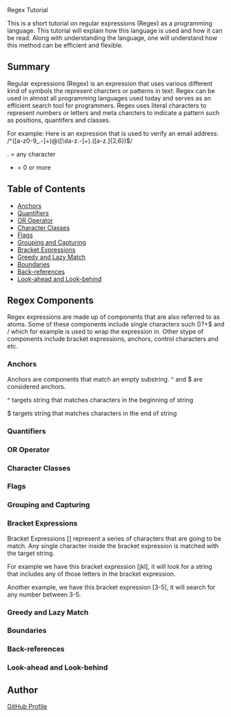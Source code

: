 Regex Tutorial

This is a short tutorial on regular expressions (Regex) as a programming language. This tutorial will explain how this language is used and how it can be read. Along with understanding the language, one will understand how this method can be efficient and flexible. 

## Summary

Regular expressions (Regex) is an expression that uses various different kind of symbols the represent charcters or patterns in text. Regex can be used in almost all  programming languages used today and serves as an efficient search tool for programmers. Regex uses literal characters to represent numbers or letters and meta charcters to indicate a pattern such as positions, quantifers and classes.

For example: 
Here is an expression that is used to verify an email address:
/^([a-z0-9_\.-]+)@([\da-z\.-]+)\.([a-z\.]{2,6})$/

. = any character
* = 0 or more

## Table of Contents

- [Anchors](#anchors)
- [Quantifiers](#quantifiers)
- [OR Operator](#or-operator)
- [Character Classes](#character-classes)
- [Flags](#flags)
- [Grouping and Capturing](#grouping-and-capturing)
- [Bracket Expressions](#bracket-expressions)
- [Greedy and Lazy Match](#greedy-and-lazy-match)
- [Boundaries](#boundaries)
- [Back-references](#back-references)
- [Look-ahead and Look-behind](#look-ahead-and-look-behind)

## Regex Components
Regex expressions are made up of components that are also referred to as atoms. Some of these components include single characters such ()?+$ and / which for example is used to wrap the expression in. Other stype of components include bracket expressions, anchors, control characters and etc. 
### Anchors
Anchors are components that match an empty substring.
^ and $ are considered anchors.

^ targets string that matches characters in the beginning of string

$ targets string that matches characters in the end of string

### Quantifiers

### OR Operator

### Character Classes

### Flags

### Grouping and Capturing

### Bracket Expressions

Bracket Expressions [] represent a series of characters that are going to be match. Any single character inside the bracket expression is matched with the target string.

For example we have this bracket expression [jkl], it will look for a string that includes any of those letters in the bracket expression. 

Another example, we have this bracket expression [3-5], it will search for any number between 3-5. 

### Greedy and Lazy Match

### Boundaries

### Back-references

### Look-ahead and Look-behind

## Author

[GitHub Profile](https://github.com/Celeste3140)
